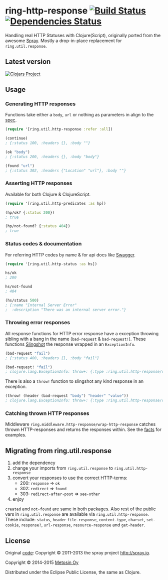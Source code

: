 # ring-http-response [![Build Status](https://travis-ci.org/metosin/ring-http-response.png?branch=master)](https://travis-ci.org/metosin/ring-http-response) [![Dependencies Status](http://jarkeeper.com/metosin/ring-http-response/status.png)](http://jarkeeper.com/metosin/ring-http-response)

Handling real HTTP Statuses with Clojure(Script), originally ported from the awesome [Spray](http://spray.io/).
Mostly a drop-in-place replacement for `ring.util.response`.

## Latest version

[![Clojars Project](http://clojars.org/metosin/ring-http-response/latest-version.svg)](http://clojars.org/metosin/ring-http-response)

## Usage

### Generating HTTP responses

Functions take either a `body`, `url` or nothing as parameters in align to the [spec](http://www.w3.org/Protocols/rfc2616/rfc2616-sec10.html).

```clojure
(require '[ring.util.http-response :refer :all])

(continue)
; {:status 100, :headers {}, :body ""}

(ok "body")
; {:status 200, :headers {}, :body "body"}

(found "url")
; {:status 302, :headers {"Location" "url"}, :body ""}
```

### Asserting HTTP responses

Available for both Clojure & ClojureScript.

```clojure
(require '[ring.util.http-predicates :as hp])

(hp/ok? {:status 200})
; true

(hp/not-found? {:status 404})
; true
```

### Status codes & documentation

For referring HTTP codes by name & for api docs like [Swagger](https://github.com/metosin/ring-swagger).

```clojure
(require '[ring.util.http-status :as hs])

hs/ok
; 200

hs/not-found
; 404

(hs/status 500)
; {:name "Internal Server Error"
;  :description "There was an internal server error."}
```

### Throwing error responses

All response functions for HTTP error response have a exception throwing sibling with a bang in the name
(`bad-request` & `bad-request!`). These functions [Slingshot](https://github.com/scgilardi/slingshot) the
response wrapped in an `ExceptionInfo`.

```clojure
(bad-request "fail")
; {:status 400, :headers {}, :body "fail"}

(bad-request! "fail")
; clojure.lang.ExceptionInfo: throw+: {:type :ring.util.http-response/response, :response {:status 400, :headers {}, :body "fail"}}
```

There is also a `throw!` function to slingshot any kind response in an exception.

```clojure
(throw! (header (bad-request "body") "header" "value"))
; clojure.lang.ExceptionInfo: throw+: {:type :ring.util.http-response/response, :response {:status 400, :headers {"header" "value"}, :body "body"}}
```

### Catching thrown HTTP responses

Middleware `ring.middleware.http-response/wrap-http-response` catches thrown HTTP-responses and returns the responses within.
See the [facts](https://github.com/metosin/ring-http-response/blob/master/test/ring/middleware/http_response_test.clj) for examples.

## Migrating from ring.util.response
1. add the dependency
2. change your imports from `ring.util.response` to `ring.util.http-response`
3. convert your responses to use the correct HTTP-terms:
   - 200: `response` => `ok`
   - 302: `redirect` => `found`
   - 303: `redirect-after-post` => `see-other`
4. enjoy

`created` and `not-found` are same in both packages. Also rest of the public vars in `ring.util.response` are available via `ring.util.http-response`.
These include: `status`, `header` `file-response`, `content-type`, `charset`, `set-cookie`,
`response?`, `url-response`, `resource-response` and `get-header`.

## License
Original [code](https://github.com/spray/spray/blob/master/spray-http/src/main/scala/spray/http/StatusCode.scala): Copyright © 2011-2013 the spray project <http://spray.io>.

Copyright © 2014-2015 [Metosin Oy](http://www.metosin.fi)

Distributed under the Eclipse Public License, the same as Clojure.
